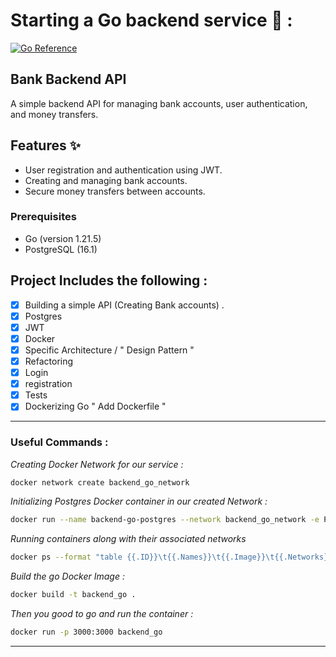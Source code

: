 # Starting a Go backend service 🐹 :

[![Go Reference](https://pkg.go.dev/badge/golang.org/x/example.svg)](https://pkg.go.dev/)

## Bank Backend API

A simple backend API for managing bank accounts, user authentication, and money transfers.

## Features ✨

- User registration and authentication using JWT.
- Creating and managing bank accounts.
- Secure money transfers between accounts.


### Prerequisites

- Go (version 1.21.5)
- PostgreSQL (16.1)

## Project Includes the following : 
- [x] Building a simple API (Creating Bank accounts) .
- [x] Postgres
- [x] JWT 
- [x] Docker
- [x] Specific Architecture / " Design Pattern  " 
- [x] Refactoring
- [x] Login 
- [x] registration 
- [x] Tests
- [x] Dockerizing Go " Add Dockerfile "  

___
### Useful Commands : 
_Creating Docker Network for our service :_
```bash
docker network create backend_go_network
```
_Initializing Postgres Docker container in our created Network :_
```bash
docker run --name backend-go-postgres --network backend_go_network -e POSTGRES_PASSWORD=backend -p 5432:5432 -d postgres
```
_Running containers along with their associated networks_

```bash
docker ps --format "table {{.ID}}\t{{.Names}}\t{{.Image}}\t{{.Networks}}"
```

_Build the go Docker Image :_

```bash
docker build -t backend_go .
```

_Then you good to go and run the container :_
```bash
docker run -p 3000:3000 backend_go
```

___